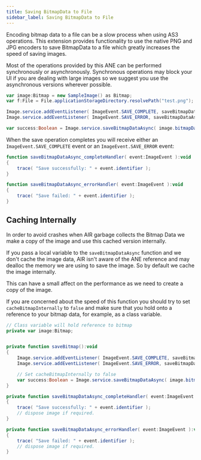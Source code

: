 ```yaml
---
title: Saving BitmapData to File
sidebar_label: Saving BitmapData to File
---
```



Encoding bitmap data to a file can be a slow process when using AS3 operations. 
This extension provides functionality to use the native PNG and JPG encoders to 
save BitmapData to a file which greatly increases the speed of saving images.

Most of the operations provided by this ANE can be performed synchronously or 
asynchronously. Synchronous operations may block your UI if you are dealing 
with large images so we suggest you use the asynchronous versions wherever possible.


```actionscript
var image:Bitmap = new SampleImage() as Bitmap;
var f:File = File.applicationStorageDirectory.resolvePath("test.png");

Image.service.addEventListener( ImageEvent.SAVE_COMPLETE, saveBitmapDataAsync_completeHandler );
Image.service.addEventListener( ImageEvent.SAVE_ERROR, saveBitmapDataAsync_errorHandler );

var success:Boolean = Image.service.saveBitmapDataAsync( image.bitmapData, f.nativePath, ImageFormat.PNG );
```

When the save operation completes you will receive either an `ImageEvent.SAVE_COMPLETE` 
event or an `ImageEvent.SAVE_ERROR` event:

```actionscript
function saveBitmapDataAsync_completeHandler( event:ImageEvent ):void
{
	trace( "Save successfully: " + event.identifier );
}

function saveBitmapDataAsync_errorHandler( event:ImageEvent ):void
{
	trace( "Save failed: " + event.identifier );
}
```


## Caching Internally

In order to avoid crashes when AIR garbage collects the Bitmap Data we make a copy of the image
and use this cached version internally. 

If you pass a local variable to the `saveBitmapDataAsync` function and we don't cache the
image data, AIR isn't aware of the ANE reference and may dealloc the memory we are using
to save the image. So by default we cache the image internally.

This can have a small affect on the performance as we need to create a copy of the image.

If you are concerned about the speed of this function you should try to set `cacheBitmapInternally`
to `false` and make sure that you hold onto a reference to your bitmap data, for example, as 
a class variable. 

```actionscript
// Class variable will hold reference to bitmap
private var image:Bitmap;


private function saveBitmap():void 
{
	Image.service.addEventListener( ImageEvent.SAVE_COMPLETE, saveBitmapDataAsync_completeHandler );
	Image.service.addEventListener( ImageEvent.SAVE_ERROR, saveBitmapDataAsync_errorHandler );

	// Set cacheBitmapInternally to false
	var success:Boolean = Image.service.saveBitmapDataAsync( image.bitmapData, f.nativePath, ImageFormat.PNG, false );
}

private function saveBitmapDataAsync_completeHandler( event:ImageEvent ):void
{
	trace( "Save successfully: " + event.identifier );
	// dispose image if required.
}

private function saveBitmapDataAsync_errorHandler( event:ImageEvent ):void
{
	trace( "Save failed: " + event.identifier );
	// dispose image if required.
}


